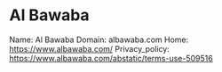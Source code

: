 
# Al Bawaba

Name: Al Bawaba
Domain: albawaba.com
Home: https://www.albawaba.com/
Privacy_policy: https://www.albawaba.com/abstatic/terms-use-509516
